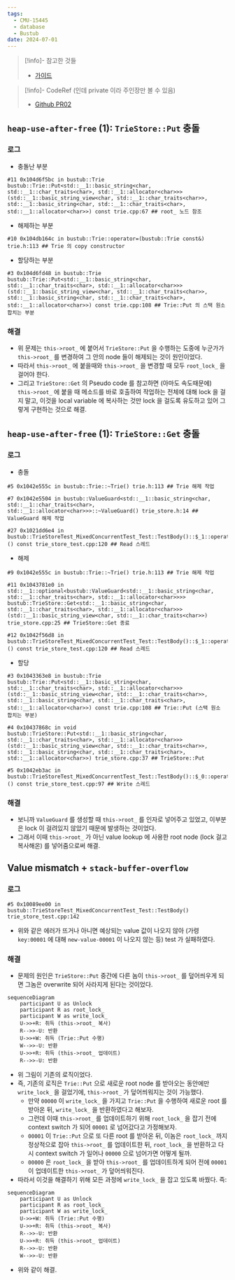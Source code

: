 ```yaml
---
tags:
  - CMU-15445
  - database
  - Bustub
date: 2024-07-01
---
```

> [!info]- 참고한 것들
> - [가이드](https://15445.courses.cs.cmu.edu/fall2023/project0/)

> [!info]- CodeRef (인데 private 이라 주인장만 볼 수 있음)
> - [Github PR02](https://github.com/haeramkeem/bustub-private.idbs.fall.2023.cs.cmu.edu/pull/2)

## `heap-use-after-free` (1): `TrieStore::Put` 충돌

### 로그

- 충돌난 부분

```
#11 0x104d6f5bc in bustub::Trie bustub::Trie::Put<std::__1::basic_string<char, std::__1::char_traits<char>, std::__1::allocator<char>>>(std::__1::basic_string_view<char, std::__1::char_traits<char>>, std::__1::basic_string<char, std::__1::char_traits<char>, std::__1::allocator<char>>) const trie.cpp:67 ## root_ 노드 참조
```

- 해제하는 부분

```
#10 0x104db164c in bustub::Trie::operator=(bustub::Trie const&) trie.h:113 ## Trie 의 copy constructor
```

- 할당하는 부분

```
#3 0x104d6fd48 in bustub::Trie bustub::Trie::Put<std::__1::basic_string<char, std::__1::char_traits<char>, std::__1::allocator<char>>>(std::__1::basic_string_view<char, std::__1::char_traits<char>>, std::__1::basic_string<char, std::__1::char_traits<char>, std::__1::allocator<char>>) const trie.cpp:108 ## Trie::Put 의 스택 원소 합치는 부분
```

### 해결

- 위 문제는 `this->root_` 에 붙어서 `TrieStore::Put` 을 수행하는 도중에 누군가가 `this->root_` 를 변경하여 그 안의 node 들이 해제되는 것이 원인이었다.
 - 따라서 `this->root_` 에 붙을때와 `this->root_` 을 변경할 때 모두 `root_lock_` 을 걸어야 한다.
- 그리고 `TrieStore::Get` 의 Pseudo code 를 참고하면 (아마도 속도때문에) `this->root_` 에 붙을 때 메소드를 바로 호출하여 작업하는 전체에 대해 lock 을 걸지 말고, 이것을 local variable 에 복사하는 것만 lock 을 걸도록 유도하고 있어 그렇게 구현하는 것으로 해결.

## `heap-use-after-free` (1): `TrieStore::Get` 충돌

### 로그

- 충돌

```
#5 0x1042e555c in bustub::Trie::~Trie() trie.h:113 ## Trie 해제 작업
```

```
#7 0x1042e5504 in bustub::ValueGuard<std::__1::basic_string<char, std::__1::char_traits<char>, std::__1::allocator<char>>>::~ValueGuard() trie_store.h:14 ## ValueGuard 해제 작업
```

```
#27 0x1021dd6e4 in bustub::TrieStoreTest_MixedConcurrentTest_Test::TestBody()::$_1::operator()() const trie_store_test.cpp:120 ## Read 스레드
```

- 해제

```
#9 0x1042e555c in bustub::Trie::~Trie() trie.h:113 ## Trie 해제 작업
```

```
#11 0x1043781e0 in std::__1::optional<bustub::ValueGuard<std::__1::basic_string<char, std::__1::char_traits<char>, std::__1::allocator<char>>>> bustub::TrieStore::Get<std::__1::basic_string<char, std::__1::char_traits<char>, std::__1::allocator<char>>>(std::__1::basic_string_view<char, std::__1::char_traits<char>>) trie_store.cpp:25 ## TrieStore::Get 종료
```

```
#12 0x1042f56d8 in bustub::TrieStoreTest_MixedConcurrentTest_Test::TestBody()::$_1::operator()() const trie_store_test.cpp:120 ## Read 스레드
```

- 할당

```
#3 0x1043363e8 in bustub::Trie bustub::Trie::Put<std::__1::basic_string<char, std::__1::char_traits<char>, std::__1::allocator<char>>>(std::__1::basic_string_view<char, std::__1::char_traits<char>>, std::__1::basic_string<char, std::__1::char_traits<char>, std::__1::allocator<char>>) const trie.cpp:108 ## Trie::Put (스택 원소 합치는 부분)
```

```
#4 0x10437868c in void bustub::TrieStore::Put<std::__1::basic_string<char, std::__1::char_traits<char>, std::__1::allocator<char>>>(std::__1::basic_string_view<char, std::__1::char_traits<char>>, std::__1::basic_string<char, std::__1::char_traits<char>, std::__1::allocator<char>>) trie_store.cpp:37 ## TrieStore::Put
```

```
#5 0x1042eb3ac in bustub::TrieStoreTest_MixedConcurrentTest_Test::TestBody()::$_0::operator()() const trie_store_test.cpp:97 ## Write 스레드
```

### 해결

- 보니까 `ValueGuard` 를 생성할 때 `this->root_` 를 인자로 넣어주고 있었고, 이부분은 lock 이 걸려있지 않았기 때문에 발생하는 것이었다.
- 그래서 이때 `this->root_` 가 아닌 value lookup 에 사용한 root node (lock 걸고 복사해온) 를 넣어줌으로써 해결.

## Value mismatch + `stack-buffer-overflow`

### 로그

```
#5 0x10089ee00 in bustub::TrieStoreTest_MixedConcurrentTest_Test::TestBody() trie_store_test.cpp:142
```

- 위와 같은 에러가 뜨거나 아니면 예상되는 value 값이 나오지 않아 (가령 `key:00001` 에 대해 `new-value-00001` 이 나오지 않는 등) test 가 실패하였다.

### 해결

- 문제의 원인은 `TrieStore::Put` 중간에 다른 놈이 `this->root_` 를 덮어씌우게 되면 그놈은 overwrite 되어 사라지게 된다는 것이었다.

```mermaid
sequenceDiagram
	participant U as Unlock
	participant R as root_lock_
	participant W as write_lock_
	U->>+R: 취득 (this->root_ 복사)
	R-->>-U: 반환
	U->>+W: 취득 (Trie::Put 수행)
	W-->>-U: 반환
	U->>+R: 취득 (this->root_ 업데이트)
	R-->>-U: 반환
```

- 위 그림이 기존의 로직이었다.
- 즉, 기존의 로직은 `Trie::Put` 으로 새로운 root node 를 받아오는 동안에만 `write_lock_` 을 걸었기에, `this->root_` 가 덮어씌워지는 것이 가능했다.
	- 만약 `00000` 이 `write_lock_` 을 가지고 `Trie::Put` 을 수행하여 새로운 root 를 받아온 뒤, `write_lock_` 을 반환하였다고 해보자.
	- 그런데 이때 `this->root_` 를 업데이트하기 위해 `root_lock_` 을 잡기 전에 context switch 가 되어 `00001` 로 넘어갔다고 가정해보자.
	- `00001` 이 `Trie::Put` 으로 또 다른 root 를 받아온 뒤, 이놈은 `root_lock_` 까지 정상적으로 잡아 `this->root_` 를 업데이트한 뒤, `root_lock_` 을 반환하고 다시 context switch 가 일어나 `00000` 으로 넘어가면 어떻게 될까.
	- `00000` 은 `root_lock_` 을 받아 `this->root_` 를 업데이트하게 되어 전에 `00001` 이 업데이트한 `this->root_` 가 덮어씌워진다.
- 따라서 이것을 해결하기 위해 모든 과정에 `write_lock_` 을 잡고 있도록 바꿨다. 즉:

```mermaid
sequenceDiagram
	participant U as Unlock
	participant R as root_lock_
	participant W as write_lock_
	U->>+W: 취득 (Trie::Put 수행)
	U->>+R: 취득 (this->root_ 복사)
	R-->>-U: 반환
	U->>+R: 취득 (this->root_ 업데이트)
	R-->>-U: 반환
	W-->>-U: 반환
```

- 위와 같이 해결.